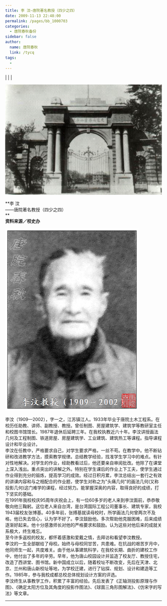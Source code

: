 ```yaml
---
title: 李 汶—唐院著名教授（四少之四）
date: 2009-11-13 22:48:00
permalink: /pages/bb_1000703
categories: 
  - 唐院春秋备份
sidebar: false
author: 
  name: 唐院春秋
  link: /tycq
tags: 
  - 
---
```


|  |  |

![](/pic/img.bimg.126.net_photo_UK2yLIkrf7m1it61oTc_nw==_1453536779734980769.jpg)

**李 汶  
——唐院著名教授（四少之四）  
**  
 **资料来源／校史办**

![](/pic/img.ph.126.net_J0BFCkw0O46uVGOp2H_cig==_2384937477669581656.jpg)  
  
李汶（1909—2002），字一之，江苏镇江人。1933年毕业于唐院土木工程系。在校历任助教、讲师、副教授、教授。曾任制图、房屋建筑学、建筑学等教研室主任和校图书馆馆长。1987年退休后延聘三年。在我校执教近六十年。李汶讲授画法几何及工程制图、铁道房屋、房屋建筑学、工业建筑、建筑热工等课程。指导课程设计和毕业设计。  
李汶在任教中，严格要求自己，对学生要求严格，一丝不苟。在教学中。他不断钻研和改进教学方法，摸索教学规律。总结教学经验，找准学生学习中的难点。有针对性地解决。对学生的作业，经助教看过后，他还要亲自审阅批改。他除了在课堂上深入浅出。重点突出的讲解之外。特别在学生课后的作业上下工夫，使学生通过作业得到充分的锻炼，提高学习的成效。经过日积月累，李汶总结出一套行之有效的讲课内容和与之相配合的作业题，使学生对称之为"头痛几何"的画法几何(又称投影几何)这门难学的课程，经过努力。能掌握深奥的内容，取得良好的成绩，打下坚实的基础。  
在1991年我校校庆95周年庆祝会上，有一位60多岁的老人来到李汶面前，恭恭敬敬向他三鞠躬。这位老人来自台湾，是台湾国际工程公司董事长、建筑专家，我校1943届校友张博基。40多年前，张搏基就读母校时，所学画法几何曾两次不及格，他已失去信心，认为学不好了。李汶鼓励他。多次帮助他克服困难，后来成绩逐渐好起来。他十分感激师长对他的严格要求和鼓励。认为这些对他后来的成就关系极大，终生难忘。  
至今许多返校的校友，都怀着感激和爱戴之情，去拜访和看望李汶教授。  
李汶的一生全部献给了母校。始终与母校同甘苦，共患难。在抗战的艰苦岁月中，他同师生一起，共度难关。由于他从事建筑科学，在我校长期、曲折的建校工作中，他付出了多年的辛劳。早年，他为唐山校园设计并监造了校友厅、教授住宅，改造了西讲堂、图书馆。新中国成立以后，随着校址不断改变，先后在天津、北京、兰州和唐山新校址等地，为学校迁建，进行了钻探、规划、设计和建造等工作。1985年，参与我校成都总校总体规划设计方案的评选。  
李汶终生从事教学工作，积累了丰富的经验。先后发表了《正轴测投影原理与作图》、《确定太阳方位及其角度的投影作图法》、《球面三角形图解法》、《仿宋字的写法》等文章。  
  
  
---